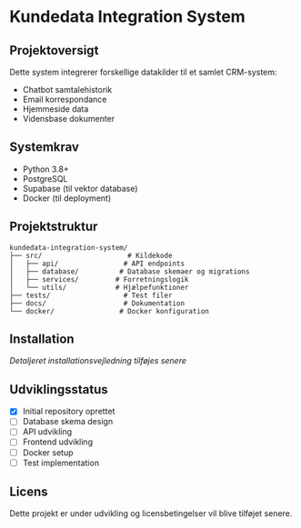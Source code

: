 # Kundedata Integration System

## Projektoversigt
Dette system integrerer forskellige datakilder til et samlet CRM-system:
- Chatbot samtalehistorik
- Email korrespondance
- Hjemmeside data
- Vidensbase dokumenter

## Systemkrav
- Python 3.8+
- PostgreSQL
- Supabase (til vektor database)
- Docker (til deployment)

## Projektstruktur
```
kundedata-integration-system/
├── src/                     # Kildekode
│   ├── api/                # API endpoints
│   ├── database/          # Database skemaer og migrations
│   ├── services/         # Forretningslogik
│   └── utils/            # Hjælpefunktioner
├── tests/                  # Test filer
├── docs/                   # Dokumentation
└── docker/                # Docker konfiguration
```

## Installation
*Detaljeret installationsvejledning tilføjes senere*

## Udviklingsstatus
- [x] Initial repository oprettet
- [ ] Database skema design
- [ ] API udvikling
- [ ] Frontend udvikling
- [ ] Docker setup
- [ ] Test implementation

## Licens
Dette projekt er under udvikling og licensbetingelser vil blive tilføjet senere.